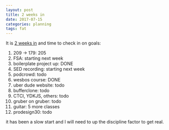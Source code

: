 ```yaml
---
layout: post
title: 2 weeks in
date: 2017-07-15
categories: planning
tags: fat
---
```


It is [2 weeks in](http://swyx.io/2017/3q17/) and time to check in on goals:

1. 209 -> 179: 205
2. FSA: starting next week
3. boilerplate project up: DONE
4. SED recording: starting next week
5. podcrowd: todo
6. wesbos course: DONE
7. uber dude website: todo
8. bufferclone: todo
9. CTCI, YDKJS, others: todo
10. gruber on gruber: todo
11. guitar: 5 more classes
12. prodesign30: todo

it has been a slow start and I will need to up the discipline factor to get real.

